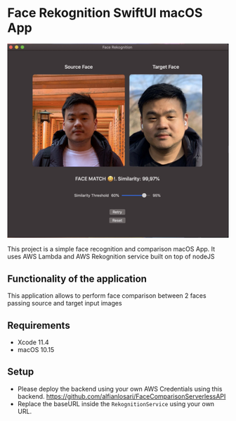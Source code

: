 # Face Rekognition SwiftUI macOS App

![Alt text](./promo.jpg?raw=true "Face Rekognition macOS App")

This project is a simple face recognition and comparison macOS App. It uses AWS Lambda and AWS Rekognition service built on top of nodeJS

## Functionality of the application

This application allows to perform face comparison between 2 faces passing source and target input images

## Requirements

- Xcode 11.4
- macOS 10.15

## Setup

- Please deploy the backend using your own AWS Credentials using this backend. https://github.com/alfianlosari/FaceComparisonServerlessAPI
- Replace the baseURL inside the `RekognitionService` using your own URL.
